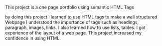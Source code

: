 This project is a one page portfolio using semantic HTML Tags

by doing this project i learned to use HTML tags to make a well structured Webpage
I understood the importance of tags such as headings, paragraph, images, links.
I also learned how to use lists, tables.
I got experience of the layout of a web page.
This project increased my confidence in using HTML.
